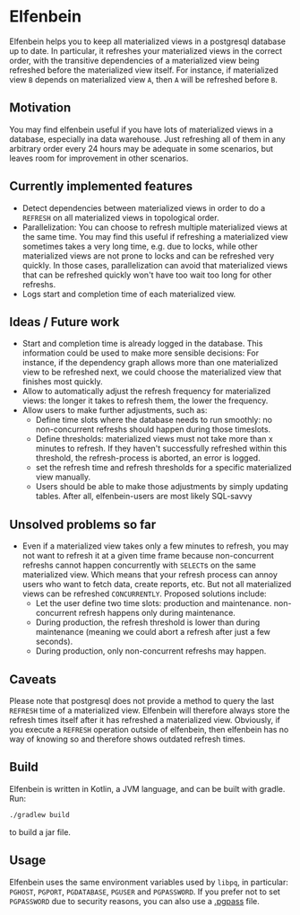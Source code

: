 # Elfenbein

Elfenbein helps you to keep all materialized views in a postgresql database up to date. In particular, it
refreshes your materialized views in the correct order, with the transitive dependencies of a materialized view being refreshed before the materialized view itself. For instance, if materialized view `B` depends on materialized view `A`, then `A` will be refreshed before `B`.


## Motivation
You may find elfenbein useful if you have lots of materialized views in a database, especially ina  data warehouse. Just refreshing all of them in any arbitrary order every 24 hours may be adequate in some scenarios, but leaves room for improvement in other scenarios.

## Currently implemented features
* Detect dependencies between materialized views in order to do a `REFRESH` on all materialized views in topological order.
* Parallelization: You can choose to refresh multiple materialized views at the same time. You may find this useful if refreshing a
materialized view sometimes takes a very long time, e.g. due to locks, while other materialized views are not prone to locks and can be
refreshed very quickly. In those cases, parallelization can avoid that materialized views that can be refreshed quickly won't have too wait
too  long for other refreshs.
* Logs start and completion time of each materialized view.

## Ideas / Future work

* Start and completion time is already logged in the database. This information could be used to make more sensible decisions: For instance, if the dependency graph
allows more than one materialized view to be refreshed next, we could choose the materialized view that finishes most quickly.
* Allow to automatically adjust the refresh frequency for materialized views: the longer it takes to refresh them,
the lower the frequency.
* Allow users to make further adjustments, such as:
  * Define time slots where the database needs to run smoothly: no non-concurrent refreshs should happen during those timeslots.
  * Define thresholds: materialized views must not take more than x minutes to refresh. If they haven't successfully refreshed within this threshold, the refresh-process is aborted, an error is logged.
  * set the refresh time and refresh thresholds for a specific materialized view manually.
  * Users should be able to make those adjustments by simply updating tables. After all, elfenbein-users are most likely SQL-savvy 
 
 ## Unsolved problems so far
 
 * Even if a materialized view takes only a few minutes to refresh, you may not want to refresh it at a given time frame because non-concurrent refreshs cannot happen concurrently with `SELECT`s on the same materialized view. Which means that your refresh process can annoy users who want to fetch data, create reports, etc. But not all materialized views can be refreshed `CONCURRENTLY`. Proposed solutions include:
   * Let the user define two time slots: production and maintenance. non-concurrent refresh happens only during maintenance.
   * During production, the refresh threshold is lower than during maintenance (meaning we could abort a refresh after just a few seconds).
   * During production, only non-concurrent refreshs may happen.

## Caveats
Please note that postgresql does not provide a method to query the last `REFRESH` time of a materialized view. Elfenbein will therefore always store the refresh times itself after it has refreshed a materialized view. Obviously, if you execute a `REFRESH` operation outside of elfenbein, then elfenbein has no way of knowing so and therefore shows outdated refresh times.

## Build

Elfenbein is written in Kotlin, a JVM language, and can be built with gradle. Run:
```bash
./gradlew build
```
to build a jar file.

## Usage

Elfenbein uses the same environment variables used by `libpq`, in particular: `PGHOST`, `PGPORT`, `PGDATABASE`, `PGUSER` and `PGPASSWORD`.
If you prefer not to set `PGPASSWORD` due to security reasons, you can also use a [.pgpass](https://www.postgresql.org/docs/12/libpq-pgpass.html) file.
